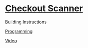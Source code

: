 # [Checkout Scanner](http://nxtprograms.com/NXT2/checkout_scanner)

[Building Instructions](http://nxtprograms.com/NXT2/checkout_scanner/steps.html)

[Programming](http://nxtprograms.com/NXT2/checkout_scanner/steps.html#Program)

[Video](http://www.youtube.com/watch?v=Q6UYW0hwKTg)
